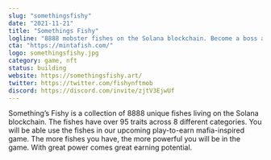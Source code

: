 ```yaml
---
slug: "somethingsfishy"
date: "2021-11-21"
title: "Somethings Fishy"
logline: "8888 mobster fishes on the Solana blockchain. Become a boss and earn passive income."
cta: "https://mintafish.com/"
logo: somethingsfishy.jpg
category: game, nft
status: building
website: https://somethingsfishy.art/
twitter: https://twitter.com/fishynftmob
discord: https://discord.com/invite/zjtV3EjwUf
---
```


Something’s Fishy is a collection of 8888 unique fishes living on the Solana blockchain. The fishes have over 95 traits across 8 different categories.
You will be able use the fishes in our upcoming play-to-earn mafia-inspired game. The more fishes you have, the more powerful you will be in the game. With great power comes great earning potential.
